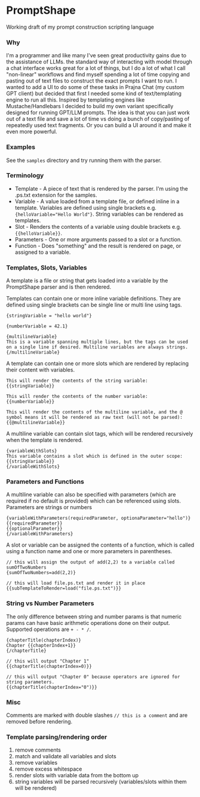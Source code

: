 # PromptShape
Working draft of my prompt construction scripting language

### Why
I'm a programmer and like many I've seen great productivity gains due to the assistance of LLMs. the standard way of interacting with model through a chat interface works great for a lot of things, but I do a lot of what I call "non-linear" workflows and find myself spending a lot of time copying and pasting out of text files to construct the exact prompts I want to run. I wanted to add a UI to do some of these tasks in Prajna Chat (my custom GPT client) but decided that first I needed some kind of text/templating engine to run all this. Inspired by templating engines like Mustache/Handlebars I decided to build my own variant specifically designed for running GPT/LLM prompts. The idea is that you can just work out of a text file and save a lot of time vs doing a bunch of copy/pasting of repeatedly used text fragments. Or you can build a UI around it and make it even more powerful.

### Examples
See the `samples` directory and try running them with the parser.

### Terminology
- Template - A piece of text that is rendered by the parser. I'm using the .ps.txt extension for the samples.
- Variable - A value loaded from a template file, or defined inline in a template. Variables are defined using single brackets e.g. `{helloVariable="Hello World"}`. String variables can be rendered as templates.
- Slot - Renders the contents of a variable using double brackets e.g. `{{helloVariable}}`.
- Parameters - One or more arguments passed to a slot or a function.
- Function - Does "something" and the result is rendered on page, or assigned to a variable.

### Templates, Slots, Variables
A template is a file or string that gets loaded into a variable by the PromptShape parser and is then rendered.

Templates can contain one or more inline variable definitions. They are defined using single brackets can be single line or multi line using tags.
```
{stringVariable = "hello world"}

{numberVariable = 42.1}

{multilineVariable}
This is a variable spanning multiple lines, but the tags can be used on a single line if desired. Multiline variables are always strings.
{/multilineVariable}
```

A template can contain one or more slots which are rendered by replacing their content with variables.
```
This will render the contents of the string variable: {{stringVariable}}

This will render the contents of the number variable: {{numberVariable}}

This will render the contents of the multiline variable, and the @ symbol means it will be rendered as raw text (will not be parsed): {{@multilineVariable}}
```

A multiline variable can contain slot tags, which will be rendered recursively when the template is rendered.
```
{variableWithSlots}
This variable contains a slot which is defined in the outer scope: {{stringVariable}}
{/variableWithSlots}
```

### Parameters and Functions
A multiline variable can also be specified with parameters (which are required if no default is provided) which can be referenced using slots. Parameters are strings or numbers
```
{variableWithParameters(requiredParameter, optionaParameter="hello")}
{{requiredParameter}}
{{optionalParameter}}
{/variableWithParameters}
```

A slot or variable can be assigned the contents of a function, which is called using a function name and one or more parameters in parentheses.
```
// this will assign the output of add(2,2) to a variable called sumOfTwoNumbers
{sumOfTwoNumbers=add(2,2)}

// this will load file.ps.txt and render it in place
{{subTemplateToRender=load("file.ps.txt")}}
```

### String vs Number Parameters
The only difference between string and number params is that numeric params can have basic arithmetic operations done on their output. Supported operations are `+ - * /`.
```
{chapterTitle(chapterIndex)}
Chapter {{chapterIndex+1}}
{/chapterTitle}

// this will output "Chapter 1"
{{chapterTitle(chapterIndex=0)}}

// this will output "Chapter 0" because operators are ignored for string parameters.
{{chapterTitle(chapterIndex="0")}}
```

### Misc

Comments are marked with double slashes `// this is a comment` and are removed before rendering.

### Template parsing/rendering order
1) remove comments
2) match and validate all variables and slots
3) remove variables
4) remove excess whitespace
5) render slots with variable data from the bottom up
6) string variables will be parsed recursively (variables/slots within them will be rendered)
